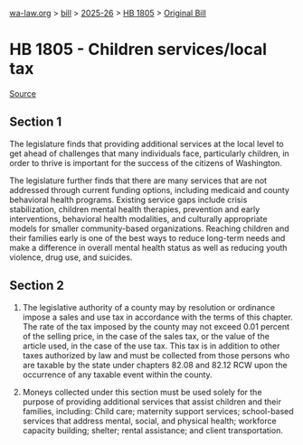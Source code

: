 [wa-law.org](/) > [bill](/bill/) > [2025-26](/bill/2025-26/) > [HB 1805](/bill/2025-26/hb/1805/) > [Original Bill](/bill/2025-26/hb/1805/1/)

# HB 1805 - Children services/local tax

[Source](http://lawfilesext.leg.wa.gov/biennium/2025-26/Pdf/Bills/House%20Bills/1805.pdf)

## Section 1
The legislature finds that providing additional services at the local level to get ahead of challenges that many individuals face, particularly children, in order to thrive is important for the success of the citizens of Washington.

The legislature further finds that there are many services that are not addressed through current funding options, including medicaid and county behavioral health programs. Existing service gaps include crisis stabilization, children mental health therapies, prevention and early interventions, behavioral health modalities, and culturally appropriate models for smaller community-based organizations. Reaching children and their families early is one of the best ways to reduce long-term needs and make a difference in overall mental health status as well as reducing youth violence, drug use, and suicides.

## Section 2
1. The legislative authority of a county may by resolution or ordinance impose a sales and use tax in accordance with the terms of this chapter. The rate of the tax imposed by the county may not exceed 0.01 percent of the selling price, in the case of the sales tax, or the value of the article used, in the case of the use tax. This tax is in addition to other taxes authorized by law and must be collected from those persons who are taxable by the state under chapters 82.08 and 82.12 RCW upon the occurrence of any taxable event within the county.

2. Moneys collected under this section must be used solely for the purpose of providing additional services that assist children and their families, including: Child care; maternity support services; school-based services that address mental, social, and physical health; workforce capacity building; shelter; rental assistance; and client transportation.

